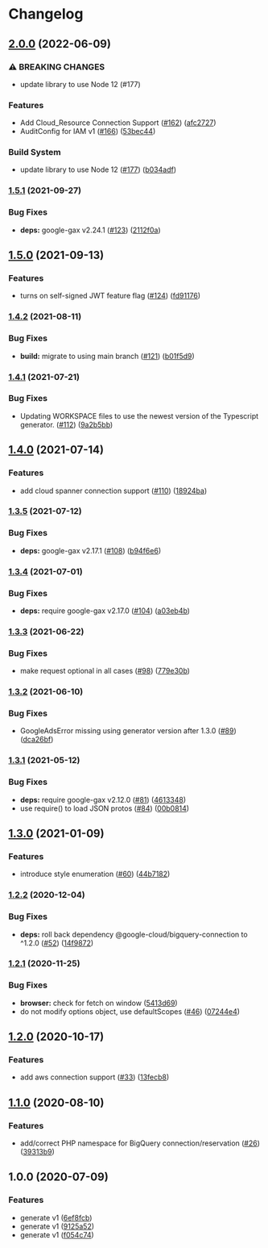 # Changelog

## [2.0.0](https://github.com/googleapis/nodejs-bigquery-connection/compare/v1.5.1...v2.0.0) (2022-06-09)


### ⚠ BREAKING CHANGES

* update library to use Node 12 (#177)

### Features

* Add Cloud_Resource Connection Support ([#162](https://github.com/googleapis/nodejs-bigquery-connection/issues/162)) ([afc2727](https://github.com/googleapis/nodejs-bigquery-connection/commit/afc272726d3600f425faca2a8b5bf22a6a24314c))
* AuditConfig for IAM v1 ([#166](https://github.com/googleapis/nodejs-bigquery-connection/issues/166)) ([53bec44](https://github.com/googleapis/nodejs-bigquery-connection/commit/53bec4434eaec4ffba927554f8cee14b45a3c646))


### Build System

* update library to use Node 12 ([#177](https://github.com/googleapis/nodejs-bigquery-connection/issues/177)) ([b034adf](https://github.com/googleapis/nodejs-bigquery-connection/commit/b034adfbd415d1138d5921b51434d28819990cee))

### [1.5.1](https://www.github.com/googleapis/nodejs-bigquery-connection/compare/v1.5.0...v1.5.1) (2021-09-27)


### Bug Fixes

* **deps:** google-gax v2.24.1 ([#123](https://www.github.com/googleapis/nodejs-bigquery-connection/issues/123)) ([2112f0a](https://www.github.com/googleapis/nodejs-bigquery-connection/commit/2112f0a9fe594c5cac19f79dd554ea3b232aae45))

## [1.5.0](https://www.github.com/googleapis/nodejs-bigquery-connection/compare/v1.4.2...v1.5.0) (2021-09-13)


### Features

* turns on self-signed JWT feature flag ([#124](https://www.github.com/googleapis/nodejs-bigquery-connection/issues/124)) ([fd91176](https://www.github.com/googleapis/nodejs-bigquery-connection/commit/fd91176a1b7a2c93b68137e66198f93fea8fe939))

### [1.4.2](https://www.github.com/googleapis/nodejs-bigquery-connection/compare/v1.4.1...v1.4.2) (2021-08-11)


### Bug Fixes

* **build:** migrate to using main branch ([#121](https://www.github.com/googleapis/nodejs-bigquery-connection/issues/121)) ([b01f5d9](https://www.github.com/googleapis/nodejs-bigquery-connection/commit/b01f5d9be2bb8574218c25efe4afc4bea8535cf4))

### [1.4.1](https://www.github.com/googleapis/nodejs-bigquery-connection/compare/v1.4.0...v1.4.1) (2021-07-21)


### Bug Fixes

* Updating WORKSPACE files to use the newest version of the Typescript generator. ([#112](https://www.github.com/googleapis/nodejs-bigquery-connection/issues/112)) ([9a2b5bb](https://www.github.com/googleapis/nodejs-bigquery-connection/commit/9a2b5bb9796be07bd13ca886061f30151c5ba235))

## [1.4.0](https://www.github.com/googleapis/nodejs-bigquery-connection/compare/v1.3.5...v1.4.0) (2021-07-14)


### Features

* add cloud spanner connection support ([#110](https://www.github.com/googleapis/nodejs-bigquery-connection/issues/110)) ([18924ba](https://www.github.com/googleapis/nodejs-bigquery-connection/commit/18924bade9c347ca3775ace87dc140743aea4a86))

### [1.3.5](https://www.github.com/googleapis/nodejs-bigquery-connection/compare/v1.3.4...v1.3.5) (2021-07-12)


### Bug Fixes

* **deps:** google-gax v2.17.1 ([#108](https://www.github.com/googleapis/nodejs-bigquery-connection/issues/108)) ([b94f6e6](https://www.github.com/googleapis/nodejs-bigquery-connection/commit/b94f6e69c6984ef5180f64e25eb5576d35471573))

### [1.3.4](https://www.github.com/googleapis/nodejs-bigquery-connection/compare/v1.3.3...v1.3.4) (2021-07-01)


### Bug Fixes

* **deps:** require google-gax v2.17.0 ([#104](https://www.github.com/googleapis/nodejs-bigquery-connection/issues/104)) ([a03eb4b](https://www.github.com/googleapis/nodejs-bigquery-connection/commit/a03eb4b9be4dac6e3cfc7d2ceb169dcff80617ef))

### [1.3.3](https://www.github.com/googleapis/nodejs-bigquery-connection/compare/v1.3.2...v1.3.3) (2021-06-22)


### Bug Fixes

* make request optional in all cases ([#98](https://www.github.com/googleapis/nodejs-bigquery-connection/issues/98)) ([779e30b](https://www.github.com/googleapis/nodejs-bigquery-connection/commit/779e30b0fbd9b2c1ed7b826c41d17e679d3d60db))

### [1.3.2](https://www.github.com/googleapis/nodejs-bigquery-connection/compare/v1.3.1...v1.3.2) (2021-06-10)


### Bug Fixes

* GoogleAdsError missing using generator version after 1.3.0 ([#89](https://www.github.com/googleapis/nodejs-bigquery-connection/issues/89)) ([dca26bf](https://www.github.com/googleapis/nodejs-bigquery-connection/commit/dca26bfe396c852e9c7e7481105b8d7387ed1977))

### [1.3.1](https://www.github.com/googleapis/nodejs-bigquery-connection/compare/v1.3.0...v1.3.1) (2021-05-12)


### Bug Fixes

* **deps:** require google-gax v2.12.0 ([#81](https://www.github.com/googleapis/nodejs-bigquery-connection/issues/81)) ([4613348](https://www.github.com/googleapis/nodejs-bigquery-connection/commit/46133486a55dc2a4d8f75bae748898397df31714))
* use require() to load JSON protos ([#84](https://www.github.com/googleapis/nodejs-bigquery-connection/issues/84)) ([00b0814](https://www.github.com/googleapis/nodejs-bigquery-connection/commit/00b0814beadc47856a58c2fea3d9f651f343245b))

## [1.3.0](https://www.github.com/googleapis/nodejs-bigquery-connection/compare/v1.2.2...v1.3.0) (2021-01-09)


### Features

* introduce style enumeration ([#60](https://www.github.com/googleapis/nodejs-bigquery-connection/issues/60)) ([44b7182](https://www.github.com/googleapis/nodejs-bigquery-connection/commit/44b7182422254a6267eef8b59271a09796503720))

### [1.2.2](https://www.github.com/googleapis/nodejs-bigquery-connection/compare/v1.2.1...v1.2.2) (2020-12-04)


### Bug Fixes

* **deps:** roll back dependency @google-cloud/bigquery-connection to ^1.2.0 ([#52](https://www.github.com/googleapis/nodejs-bigquery-connection/issues/52)) ([14f9872](https://www.github.com/googleapis/nodejs-bigquery-connection/commit/14f9872f2175791f663ccfb6511d2d3e408f4151))

### [1.2.1](https://www.github.com/googleapis/nodejs-bigquery-connection/compare/v1.2.0...v1.2.1) (2020-11-25)


### Bug Fixes

* **browser:** check for fetch on window ([5413d69](https://www.github.com/googleapis/nodejs-bigquery-connection/commit/5413d694d4b70eb338a17a5eb4a682f1673abfee))
* do not modify options object, use defaultScopes ([#46](https://www.github.com/googleapis/nodejs-bigquery-connection/issues/46)) ([07244e4](https://www.github.com/googleapis/nodejs-bigquery-connection/commit/07244e4c6375bdbee47db6c7a2b018594c9b34e5))

## [1.2.0](https://www.github.com/googleapis/nodejs-bigquery-connection/compare/v1.1.0...v1.2.0) (2020-10-17)


### Features

* add aws connection support ([#33](https://www.github.com/googleapis/nodejs-bigquery-connection/issues/33)) ([13fecb8](https://www.github.com/googleapis/nodejs-bigquery-connection/commit/13fecb87d0191a4654f14604164072570f640dc6))

## [1.1.0](https://www.github.com/googleapis/nodejs-bigquery-connection/compare/v1.0.0...v1.1.0) (2020-08-10)


### Features

* add/correct PHP namespace for BigQuery connection/reservation ([#26](https://www.github.com/googleapis/nodejs-bigquery-connection/issues/26)) ([39313b9](https://www.github.com/googleapis/nodejs-bigquery-connection/commit/39313b930e12a20203d137058899479ca83d51d5))

## 1.0.0 (2020-07-09)


### Features

* generate v1 ([6ef8fcb](https://www.github.com/googleapis/nodejs-bigquery-connection/commit/6ef8fcbc9b50f7ccef429347841968fe41ad60cf))
* generate v1 ([9125a52](https://www.github.com/googleapis/nodejs-bigquery-connection/commit/9125a52480f9259e959a6a4ce706fb574b74ae0a))
* generate v1 ([f054c74](https://www.github.com/googleapis/nodejs-bigquery-connection/commit/f054c743a5529831a5993fc0e9eb9efbeccae0cb))

